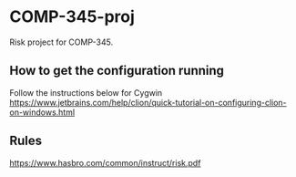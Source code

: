 # COMP-345-proj
Risk project for COMP-345.

## How to get the configuration running

Follow the instructions below for Cygwin
https://www.jetbrains.com/help/clion/quick-tutorial-on-configuring-clion-on-windows.html

## Rules

https://www.hasbro.com/common/instruct/risk.pdf

